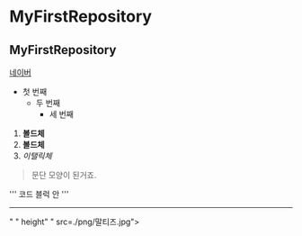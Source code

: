 # MyFirstRepository
## MyFirstRepository

[네이버](https://www.naver.com/)

- 첫 번째
  - 두 번째
      - 세 번째
      
 1. **볼드체**
 2. __볼드체__
 3.  *이탤릭체*
 
 >문단 모양이 된거죠.
 >
 
 '''
 코드 블럭 안
 '''
 * * *
 
 <img width>" " height" " src=./png/말티즈.jpg"></img>

 
